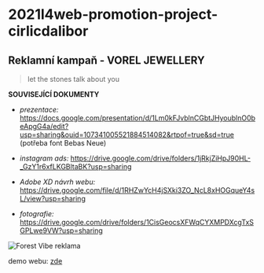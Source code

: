 # 2021l4web-promotion-project-cirlicdalibor

## Reklamní kampaň - VOREL JEWELLERY
> let the stones talk about you

__SOUVISEJÍCÍ DOKUMENTY__

* *prezentace:* https://docs.google.com/presentation/d/1Lm0kFJvblnCGbtJHyoublnO0beApgG4a/edit?usp=sharing&ouid=107341005521884514082&rtpof=true&sd=true (potřeba font Bebas Neue)

* *instagram ads:* https://drive.google.com/drive/folders/1jRkjZiHpJ90HL-_GzY1r6xfLKGBltaBK?usp=sharing

* *Adobe XD návrh webu:* https://drive.google.com/file/d/1RHZwYcH4jSXki3ZO_NcL8xHOGqueY4sL/view?usp=sharing

* *fotografie:* https://drive.google.com/drive/folders/1CisGeocsXFWqCYXMPDXcgTxSGPLwe9VW?usp=sharing

![Forest Vibe reklama](#)

demo webu: [zde](https://pslib-cz.github.io/2021l4web-promotion-project-cirlicdalibor/)
